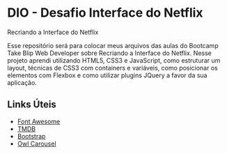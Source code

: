 # DIO - Desafio Interface do Netflix
Recriando a Interface do Netflix 

Esse repositório será para colocar meus arquivos das aulas do Bootcamp Take Blip Web Developer sobre Recriando a Interface do Netflix. Nesse projeto aprendi utilizando HTML5, CSS3 e JavaScript, 
como estruturar um layout, técnicas de CSS3 com containers e variáveis, como posicionar os elementos com Flexbox e como utilizar plugins JQuery a favor da sua aplicação.


## Links Úteis
* [Font Awesome](https://fontawesome.com/)
* [TMDB](https://www.themoviedb.org/?language=pt-BR)
* [Bootstrap](https://getbootstrap.com/)
* [Owl Carousel](https://owlcarousel2.github.io/OwlCarousel2/)

